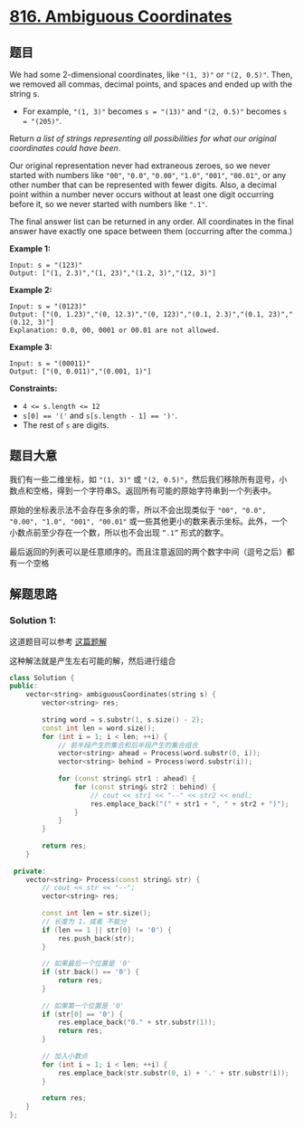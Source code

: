 # [816. Ambiguous Coordinates](https://leetcode.com/problems/ambiguous-coordinates/)

## 题目

We had some 2-dimensional coordinates, like `"(1, 3)"` or `"(2, 0.5)"`. Then, we removed all commas, decimal points, and spaces and ended up with the string s.

- For example, `"(1, 3)"` becomes `s = "(13)"` and `"(2, 0.5)"` becomes `s = "(205)"`.

Return *a list of strings representing all possibilities for what our original coordinates could have been*.

Our original representation never had extraneous zeroes, so we never started with numbers like `"00"`, `"0.0"`, `"0.00"`, `"1.0"`, `"001"`, `"00.01"`, or any other number that can be represented with fewer digits. Also, a  decimal point within a number never occurs without at least one digit  occurring before it, so we never started with numbers like `".1"`.

The final answer list can be returned in any order. All coordinates  in the final answer have exactly one space between them (occurring after the comma.)

 

**Example 1:**

```
Input: s = "(123)"
Output: ["(1, 2.3)","(1, 23)","(1.2, 3)","(12, 3)"]
```

**Example 2:**

```
Input: s = "(0123)"
Output: ["(0, 1.23)","(0, 12.3)","(0, 123)","(0.1, 2.3)","(0.1, 23)","(0.12, 3)"]
Explanation: 0.0, 00, 0001 or 00.01 are not allowed.
```

**Example 3:**

```
Input: s = "(00011)"
Output: ["(0, 0.011)","(0.001, 1)"]
```

 

**Constraints:**

- `4 <= s.length <= 12`
- `s[0] == '('` and `s[s.length - 1] == ')'`.
- The rest of `s` are digits.

## 题目大意

我们有一些二维坐标，如 `"(1, 3)"` 或 `"(2, 0.5)"`，然后我们移除所有逗号，小数点和空格，得到一个字符串S。返回所有可能的原始字符串到一个列表中。

原始的坐标表示法不会存在多余的零，所以不会出现类似于 `"00", "0.0", "0.00", "1.0", "001", "00.01"` 或一些其他更小的数来表示坐标。此外，一个小数点前至少存在一个数，所以也不会出现 `“.1”` 形式的数字。

最后返回的列表可以是任意顺序的。而且注意返回的两个数字中间（逗号之后）都有一个空格

## 解题思路



### Solution 1:

这道题目可以参考 [这篇题解](https://books.halfrost.com/leetcode/ChapterFour/0800~0899/0816.Ambiguous-Coordinates/)

这种解法就是产生左右可能的解，然后进行组合

````c++
class Solution {
public:
    vector<string> ambiguousCoordinates(string s) {
        vector<string> res;
        
        string word = s.substr(1, s.size() - 2);
        const int len = word.size();
        for (int i = 1; i < len; ++i) {
            // 前半段产生的集合和后半段产生的集合组合
            vector<string> ahead = Process(word.substr(0, i));
            vector<string> behind = Process(word.substr(i));
            
            for (const string& str1 : ahead) {
                for (const string& str2 : behind) {
                    // cout << str1 << "--" << str2 << endl;
                    res.emplace_back("(" + str1 + ", " + str2 + ")");
                }
            }
        }
        
        return res;
    }
    
 private:
    vector<string> Process(const string& str) {
        // cout << str << "--";
        vector<string> res;
        
        const int len = str.size();
        // 长度为 1，或者 不能分
        if (len == 1 || str[0] != '0') {
            res.push_back(str);
        }
        
        // 如果最后一个位置是 '0'
        if (str.back() == '0') {
            return res;
        }
        
        // 如果第一个位置是 '0'
        if (str[0] == '0') {
            res.emplace_back("0." + str.substr(1));
            return res;
        }
        
        // 加入小数点
        for (int i = 1; i < len; ++i) {
            res.emplace_back(str.substr(0, i) + '.' + str.substr(i));
        }
        
        return res;
    }
};
````
